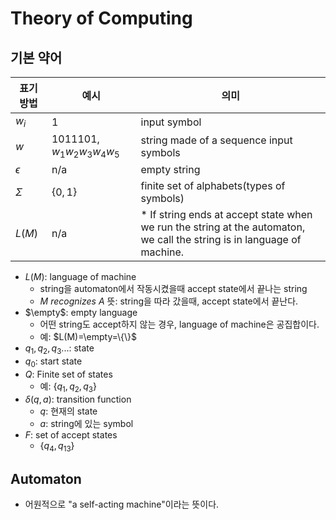 # Theory of Computing
## 기본 약어
|표기 방법|예시|의미|
|-------|---|---|
|$w_i$|1|input symbol|
|$w$|1011101, $w_1w_2w_3w_4w_5$|string made of a sequence input symbols|
|$\epsilon$|n/a|empty string|
|$\Sigma$|$\{0,1\}$|finite set of alphabets(types of symbols)|
|$L(M)$|n/a|* If string ends at accept state when we run the string at the automaton, we call the string is in language of machine.|



* $L(M)$: language of machine
    * string을 automaton에서 작동시켰을때 accept state에서 끝나는 string
    * $M\ recognizes\ A$ 뜻: string을 따라 갔을때, accept state에서 끝난다.
* $\empty$: empty language
    * 어떤 string도 accept하지 않는 경우, language of machine은 공집합이다.
    * 예: $L(M)=\empty=\{\}$
* $q_1,q_2,q_3...$: state
* $q_0$: start state
* $Q$: Finite set of states
    * 예: $\{q_1,q_2,q_3\}$
* $\delta(q,a)$: transition function
    * $q$: 현재의 state
    * $a$: string에 있는 symbol
* $F$: set of accept states
    * $\{q_4,q_{13}\}$

## Automaton
* 어원적으로 "a self-acting machine"이라는 뜻이다.
